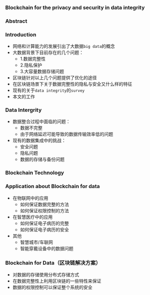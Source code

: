 ### Blockchain for the privacy and security in data integrity 

### Abstract 

### Introduction

* 网络和计算能力的发展引出了大数据`big data`的概念
* 大数据背景下目前存在的几个问题：
  * 1.数据完整性
  * 2.隐私保护
  * 3.大容量数据存储问题
* 区块链针对以上几个问题提供了优化的途径
* 在区块链场景下关于数据完整性的隐私与安全又什么样的特征
* 现有的关于`data integrity`的`survey`
* 本文的工作

### Data Intergrity

* 数据整合过程中面临的问题：
  * 数据不完整
  * 由于网络延迟可能导致的数据传输效率低的问题
* 现有的数据集成中的挑战：
  * 安全问题
  * 隐私问题
  * 数据的存储与备份问题

### Blockchain Technology

### Application  about  Blockchain  for  data

* 在物联网中的应用
  * 如何保证数据完整的方法
  * 如何保证权限控制的方法
* 在智慧医疗中的应用
  * 如何保证电子病历的完整
  * 如何保证电子病历的安全
* 其他
  * 智慧城市/车联网
  * 智能穿戴设备中的数据问题

### Blockchain for Data（区块链解决方案）

* 对数据的存储使用分布式存储方式
* 在数据完整性上利用区块链的一些特性来保证
* 数据的权限控制可以保证整个系统的安全